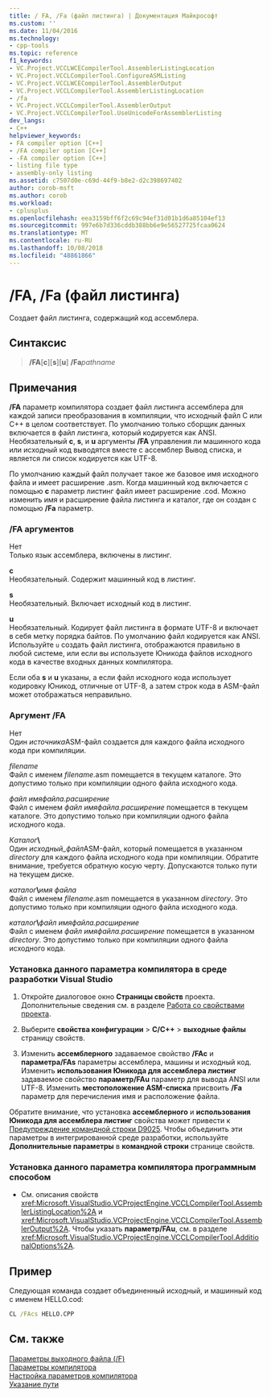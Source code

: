 ```yaml
---
title: / FA, /Fa (файл листинга) | Документация Майкрософт
ms.custom: ''
ms.date: 11/04/2016
ms.technology:
- cpp-tools
ms.topic: reference
f1_keywords:
- VC.Project.VCCLWCECompilerTool.AssemblerListingLocation
- VC.Project.VCCLCompilerTool.ConfigureASMListing
- VC.Project.VCCLWCECompilerTool.AssemblerOutput
- VC.Project.VCCLCompilerTool.AssemblerListingLocation
- /fa
- VC.Project.VCCLCompilerTool.AssemblerOutput
- VC.Project.VCCLCompilerTool.UseUnicodeForAssemblerListing
dev_langs:
- C++
helpviewer_keywords:
- FA compiler option [C++]
- /FA compiler option [C++]
- -FA compiler option [C++]
- listing file type
- assembly-only listing
ms.assetid: c7507d0e-c69d-44f9-b8e2-d2c398697402
author: corob-msft
ms.author: corob
ms.workload:
- cplusplus
ms.openlocfilehash: eea3159bff6f2c69c94ef31d01b1d6a85104ef13
ms.sourcegitcommit: 997e6b7d336cddb388bb6e9e56527725fcaa0624
ms.translationtype: MT
ms.contentlocale: ru-RU
ms.lasthandoff: 10/08/2018
ms.locfileid: "48861866"
---
```

# <a name="fa-fa-listing-file"></a>/FA, /Fa (файл листинга)

Создает файл листинга, содержащий код ассемблера.

## <a name="syntax"></a>Синтаксис

> **/FA**[**c**\][**s**\][**u**] **/Fa**_pathname_

## <a name="remarks"></a>Примечания

**/FA** параметр компилятора создает файл листинга ассемблера для каждой записи преобразования в компиляции, что исходный файл C или C++ в целом соответствует. По умолчанию только сборщик данных включается в файл листинга, который кодируется как ANSI. Необязательный **c**, **s**, и **u** аргументы **/FA** управления ли машинного кода или исходный код выводятся вместе с ассемблер Вывод списка, и является ли список кодируется как UTF-8.

По умолчанию каждый файл получает такое же базовое имя исходного файла и имеет расширение .asm. Когда машинный код включается с помощью **c** параметр листинг файл имеет расширение .cod. Можно изменить имя и расширение файла листинга и каталог, где он создан с помощью **/Fa** параметр.

### <a name="fa-arguments"></a>/FA аргументов

Нет<br/>
Только язык ассемблера, включены в листинг.

**c**<br/>
Необязательный. Содержит машинный код в листинг.

**s**<br/>
Необязательный. Включает исходный код в листинг.

**u**<br/>
Необязательный. Кодирует файл листинга в формате UTF-8 и включает в себя метку порядка байтов. По умолчанию файл кодируется как ANSI. Используйте `u` создать файл листинга, отображаются правильно в любой системе, или если вы используете Юникода файлов исходного кода в качестве входных данных компилятора.

Если оба **s** и **u** указаны, а если файл исходного кода использует кодировку Юникод, отличные от UTF-8, а затем строк кода в ASM-файл может отображаться неправильно.

### <a name="fa-argument"></a>Аргумент /FA

Нет<br/>
Один *источника*ASM-файл создается для каждого файла исходного кода при компиляции.

*filename*<br/>
Файл с именем *filename*.asm помещается в текущем каталоге. Это допустимо только при компиляции одного файла исходного кода.

*файл имяфайла.расширение*<br/>
Файл с именем *файл имяфайла.расширение* помещается в текущем каталоге. Это допустимо только при компиляции одного файла исходного кода.

*Каталог*__\\__<br/>
Один *исходный_файл*ASM-файл, который помещается в указанном *directory* для каждого файла исходного кода при компиляции. Обратите внимание, требуется обратную косую черту. Допускаются только пути на текущем диске.

*каталог*__\\__*имя файла*<br/>
Файл с именем *filename*.asm помещается в указанном *directory*. Это допустимо только при компиляции одного файла исходного кода.

*каталог*__\\__*файл имяфайла.расширение*<br/>
Файл с именем *файл имяфайла.расширение* помещается в указанном *directory*. Это допустимо только при компиляции одного файла исходного кода.

### <a name="to-set-this-compiler-option-in-the-visual-studio-development-environment"></a>Установка данного параметра компилятора в среде разработки Visual Studio

1. Откройте диалоговое окно **Страницы свойств** проекта. Дополнительные сведения см. в разделе [Работа со свойствами проекта](../../ide/working-with-project-properties.md).

1. Выберите **свойства конфигурации** > **C/C++** > **выходные файлы** страницу свойств.

1. Изменить **ассемблерного** задаваемое свойство **/FAc** и **параметра/FAs** параметры ассемблера, машины и исходный код. Изменить **использования Юникода для ассемблера листинг** задаваемое свойство **параметр/FAu** параметр для вывода ANSI или UTF-8. Изменить **местоположение ASM-списка** присвоить **/Fa** параметр для перечисления имя и расположение файла.

Обратите внимание, что установка **ассемблерного** и **использования Юникода для ассемблера листинг** свойства может привести к [Предупреждение командной строки D9025](../../error-messages/tool-errors/command-line-warning-d9025.md). Чтобы объединить эти параметры в интегрированной среде разработки, используйте **Дополнительные параметры** в **командной строки** странице свойств.

### <a name="to-set-this-compiler-option-programmatically"></a>Установка данного параметра компилятора программным способом

- См. описания свойств <xref:Microsoft.VisualStudio.VCProjectEngine.VCCLCompilerTool.AssemblerListingLocation%2A> и <xref:Microsoft.VisualStudio.VCProjectEngine.VCCLCompilerTool.AssemblerOutput%2A>. Чтобы указать **параметр/FAu**, см. в разделе <xref:Microsoft.VisualStudio.VCProjectEngine.VCCLCompilerTool.AdditionalOptions%2A>.

## <a name="example"></a>Пример

Следующая команда создает объединенный исходный, и машинный код с именем HELLO.cod:

```cmd
CL /FAcs HELLO.CPP
```

## <a name="see-also"></a>См. также

[Параметры выходного файла (/F)](../../build/reference/output-file-f-options.md)<br/>
[Параметры компилятора](../../build/reference/compiler-options.md)<br/>
[Настройка параметров компилятора](../../build/reference/setting-compiler-options.md)<br/>
[Указание пути](../../build/reference/specifying-the-pathname.md)
